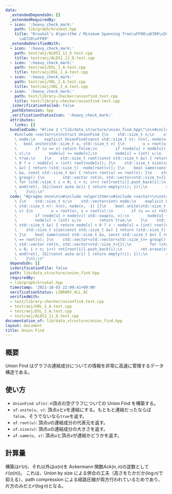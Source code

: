 ```yaml
---
data:
  _extendedDependsOn: []
  _extendedRequiredBy:
  - icon: ':heavy_check_mark:'
    path: lib/graph/kruskal.hpp
    title: "Kruskal's Algorithm / Minimum Spanning Tree\uFF08\u6700\u5C0F\u5168\u57DF\
      \u6728\uFF09"
  _extendedVerifiedWith:
  - icon: ':heavy_check_mark:'
    path: test/aoj/ALDS1_11_D.test.cpp
    title: test/aoj/ALDS1_11_D.test.cpp
  - icon: ':heavy_check_mark:'
    path: test/aoj/DSL_1_A.test.cpp
    title: test/aoj/DSL_1_A.test.cpp
  - icon: ':heavy_check_mark:'
    path: test/aoj/GRL_2_A.test.cpp
    title: test/aoj/GRL_2_A.test.cpp
  - icon: ':heavy_check_mark:'
    path: test/library-checker/unionfind.test.cpp
    title: test/library-checker/unionfind.test.cpp
  _isVerificationFailed: false
  _pathExtension: hpp
  _verificationStatusIcon: ':heavy_check_mark:'
  attributes:
    links: []
  bundledCode: "#line 2 \"lib/data_structure/union_find.hpp\"\n\n#include <algorithm>\n\
    #include <vector>\n\nstruct UnionFind {\n    std::size_t n;\n    std::vector<int>\
    \ node;\n    explicit UnionFind(const std::size_t n): n(n), node(n, -1) {}\n \
    \   bool unite(std::size_t u, std::size_t v) {\n        u = root(u), v = root(v);\n\
    \        if (u == v) return false;\n        if (node[u] > node[v]) std::swap(u,\
    \ v);\n        node[u] += node[v];\n        node[v] = (int) u;\n        return\
    \ true;\n    }\n    std::size_t root(const std::size_t &v) { return node[v] <\
    \ 0 ? v : node[v] = (int) root(node[v]); }\n    std::size_t size(const std::size_t\
    \ &v) { return (std::size_t) -node[root(v)]; }\n    bool same(const std::size_t\
    \ &u, const std::size_t &v) { return root(u) == root(v); }\n    std::vector<std::vector<std::size_t>>\
    \ group() {\n        std::vector ret(n, std::vector<std::size_t>{});\n       \
    \ for (std::size_t i = 0; i < n; i++) ret[root(i)].push_back(i);\n        ret.erase(std::remove_if(begin(ret),\
    \ end(ret), [&](const auto &ri) { return empty(ri); }));\n        return ret;\n\
    \    }\n};\n"
  code: "#pragma once\n\n#include <algorithm>\n#include <vector>\n\nstruct UnionFind\
    \ {\n    std::size_t n;\n    std::vector<int> node;\n    explicit UnionFind(const\
    \ std::size_t n): n(n), node(n, -1) {}\n    bool unite(std::size_t u, std::size_t\
    \ v) {\n        u = root(u), v = root(v);\n        if (u == v) return false;\n\
    \        if (node[u] > node[v]) std::swap(u, v);\n        node[u] += node[v];\n\
    \        node[v] = (int) u;\n        return true;\n    }\n    std::size_t root(const\
    \ std::size_t &v) { return node[v] < 0 ? v : node[v] = (int) root(node[v]); }\n\
    \    std::size_t size(const std::size_t &v) { return (std::size_t) -node[root(v)];\
    \ }\n    bool same(const std::size_t &u, const std::size_t &v) { return root(u)\
    \ == root(v); }\n    std::vector<std::vector<std::size_t>> group() {\n       \
    \ std::vector ret(n, std::vector<std::size_t>{});\n        for (std::size_t i\
    \ = 0; i < n; i++) ret[root(i)].push_back(i);\n        ret.erase(std::remove_if(begin(ret),\
    \ end(ret), [&](const auto &ri) { return empty(ri); }));\n        return ret;\n\
    \    }\n};\n"
  dependsOn: []
  isVerificationFile: false
  path: lib/data_structure/union_find.hpp
  requiredBy:
  - lib/graph/kruskal.hpp
  timestamp: '2021-10-03 22:09:41+09:00'
  verificationStatus: LIBRARY_ALL_AC
  verifiedWith:
  - test/library-checker/unionfind.test.cpp
  - test/aoj/GRL_2_A.test.cpp
  - test/aoj/DSL_1_A.test.cpp
  - test/aoj/ALDS1_11_D.test.cpp
documentation_of: lib/data_structure/union_find.hpp
layout: document
title: Union Find
---
```


## 概要

Union Find はグラフの連結成分についての情報を非常に高速に管理するデータ構造である。

## 使い方

- `UnionFind uf(n)`: $n$頂点の空グラフについての Union Find を構築する。
- `uf.unite(u, v)`: 頂点$u$と$v$を連結にする。もともと連結だったならば`false`、そうでないなら`true`を返す。
- `uf.root(u)`: 頂点$u$の連結成分の代表元を返す。
- `uf.size(u)`: 頂点$u$の連結成分の大きさを返す。
- `uf.same(u, v)`: 頂点$u$と頂点$v$が連結かどうかを返す。

## 計算量

構築は$\mathcal{O}(n)$、それ以外は$\alpha(n)$を Ackermann 関数$Ack(n,n)$の逆数として$\mathcal{O}(\alpha(n))$。 これは、Union by size
による併合の工夫（高さをたかだか$(\log n)$で抑える）、path compression による経路圧縮が両方行われているためであり、片方のみだと$\mathcal{O}(\log n)$となる。
